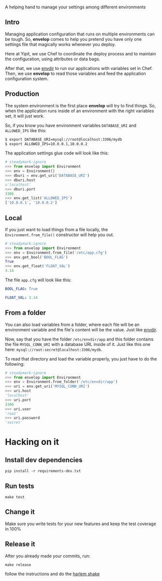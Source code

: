 A helping hand to manage your settings among different environments

## Intro

Managing application configuration that runs on multiple environments
can be tough. So, **envelop** comes to help you pretend you have only one
settings file that magically works whenever you deploy.

Here at Yipit, we use Chef to coordinate the deploy process and to maintain the
configuration, using attributes or data bags.

After that, we use [envdir](http://cr.yp.to/daemontools/envdir.html)
to run our applications with variables set in Chef. Then, we use
**envelop** to read those variables and feed the application configuration
system.

## Production

The system environment is the first place **envelop** will try to find
things. So, when the application runs inside of an environment with the right
variables set, it will just work.

So, if you know you have environment variables
`DATABASE_URI` and `ALLOWED_IPS` like this:

```bash
$ export DATABASE_URI=mysql://root@localhost:3306/mydb
$ export ALLOWED_IPS=10.0.0.1,10.0.0.2
```

The application settings glue code will look like this:

```python
# steadymark:ignore
>>> from envelop import Environment
>>> env = Environment()
>>> dburi = env.get_uri('DATABASE_URI')
>>> dburi.host
u'localhost'
>>> dburi.port
3306
>>> env.get_list('ALLOWED_IPS')
['10.0.0.1', '10.0.0.2']
```

## Local

If you just want to load things from a file locally, the
`Environment.from_file()` constructor will help you out.

```python
# steadymark:ignore
>>> from envelop import Environment
>>> env = Environment.from_file('/etc/app.cfg')
>>> env.get_bool('BOOL_FLAG')
True
>>> env.get_float('FLOAT_VAL')
3.14
```

The file `app.cfg` will look like this:

```yaml
BOOL_FLAG: True

FLOAT_VAL: 3.14
```

## From a folder

You can also load variables from a folder, where each file will be an
environment variable and the file's content will be the value. Just like
[envdir](http://cr.yp.to/daemontools/envdir.html).

Now, say that you have the folder `/etc/envdir/app` and this folder contains
the file `MYSQL_CONN_URI` with a database URL inside of it. Just like this one
here: `mysql://root:secret@localhost:3306/mydb`.

To read that directory and load the variable properly, you just have to do the
following:

```python
# steadymark:ignore
>>> from envelop import Environment
>>> env = Environment.from_folder('/etc/envdir/app')
>>> uri = env.get_uri('MYSQL_CONN_URI')
>>> uri.host
'localhost'
>>> uri.port
3306
>>> uri.user
'root'
>>> uri.password
'secret'
```

# Hacking on it

## Install dev dependencies

```console
pip install -r requirements-dev.txt
```

## Run tests

```console
make test
```

## Change it

Make sure you write tests for your new features and keep the test coverage in 100%

## Release it

After you already made your commits, run:

```console
make release
```

follow the instructions and do the [harlem shake](http://www.youtube.com/watch?v=8vJiSSAMNWw)
